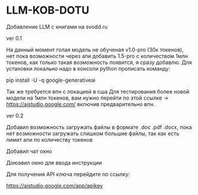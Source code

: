 # LLM-KOB-DOTU
Добавление LLM с книгами на svodd.ru

ver 0.1

На данный момент голая модель не обученая v1.0-pro (30к токенов), нет пока возможности через апи добавить 1.5-pro с количеством 1млн токенов, как только такая возможность появится, я сразу добавлю.
Для установки локально надо в консоли python прописать команду:

pip install -U -q google-generativeai

Так же требуется впн с локацией в сша
Для тестирования более новой модели на 1млн токенов, вам нужно перейти по этой ссылке -> https://aistudio.google.com/ включив предварительно впн.


ver 0.2

Добавил возможность загружать файлы в формате .doc .pdf .docx, пока нет возможности загружать слишком большие файлы, так как есть лимит апи по количеству токенов

Добавил чат окно

Доюавил окно для ввода инструкции

Для получения API ключа перейдите по ссылку:

https://aistudio.google.com/app/apikey
